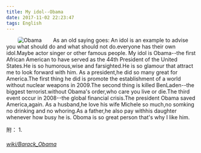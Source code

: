 ```yaml
---
title: My idol--Obama
date: 2017-11-02 22:23:47
tags: English
---
```

<img src="https://gss0.bdstatic.com/-4o3dSag_xI4khGkpoWK1HF6hhy/baike/c0%3Dbaike80%2C5%2C5%2C80%2C26/sign=049237f42ff5e0fefa1581533d095fcd/cefc1e178a82b901be1dfbde718da9773812efaf.jpg" alt="Obama" align="left" hspace="30" style="width=3rem;border-radius: 5px;box-shadow: 0.6px 0.6px o.5px #888888;">
	As an old saying goes: An idol is an example to advise you what should do and what should not do.everyone has
their own idol.Maybe actor singer or other famous people.
	My idol is Obama--the first African American to have served as the 44th President of the United States.He is so 
humorous,wise and farsighted.He is so glamour that attract me to look forward with him.
	As a president,he did so many great for America.The first thing he did is promote the establishment of a world 
without nuclear weapons in 2009.The second thing is killed BenLaden--the biggest terrorist.without Obama's order,who care you live or die.The third event occur in 2008--the global financial crisis.The president Obama saved America,again.
	As a husband,he love his wife Michele so much,no somking no drinking and no whoring.As a father,he also pay 
withhis daughter whenever how busy he is.
	Oboma is so great person that's why I like him.

附：
1.<a href="https://en.wikipedia.org/wiki/Barack_Obama"><h6>wiki/Barack_Obama</h6></a>
